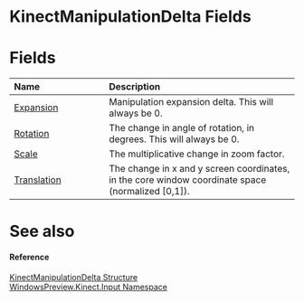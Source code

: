 KinectManipulationDelta Fields  
==============================  

<span id="publicfieldsSection"></span>

Fields  
======  

<table>
<colgroup>
<col width="30%" />
<col width="60%" />
</colgroup>
<thead>
<tr class="header">
<th align="left">Name</th>
<th align="left">Description</th>
</tr>
</thead>
<tbody>
<tr class="odd">
<td align="left"><a href="KinectManipulationDelta/Expansion_Field.md">Expansion</a></td>
<td align="left">Manipulation expansion delta. This will always be 0.</td>
</tr>
<tr class="even">
<td align="left"><a href="KinectManipulationDelta/Rotation_Field.md">Rotation</a></td>
<td align="left">The change in angle of rotation, in degrees. This will always be 0.</td>
</tr>
<tr class="odd">
<td align="left"><a href="KinectManipulationDelta/Scale_Field.md">Scale</a></td>
<td align="left">The multiplicative change in zoom factor.</td>
</tr>
<tr class="even">
<td align="left"><a href="KinectManipulationDelta/Translation_Field.md">Translation</a></td>
<td align="left">The change in x and y screen coordinates, in the core window coordinate space (normalized [0,1]).</td>
</tr>
</tbody>
</table>

<span id="ID4EI"></span>

See also  
========  

<span id="ID4EK"></span>
#### Reference  

[KinectManipulationDelta Structure](../KinectManipulationDelta.md)  
 [WindowsPreview.Kinect.Input Namespace](../../Kinect.Input.md)  



<!--Please do not edit the data in the comment block below.-->
<!--
TOCTitle : KinectManipulationDelta Fields
RLTitle : KinectManipulationDelta Fields
KeywordK : KinectManipulationDelta structure, fields
KeywordA : Fields.T:WindowsPreview.Kinect.Input.KinectManipulationDelta
AssetID : Fields.T:WindowsPreview.Kinect.Input.KinectManipulationDelta
Locale : en-us
CommunityContent : 1
TargetOS : Windows
TopicType : kbSyntax
DocSet : K4Wv2
ProjType : K4Wv2Proj
Technology : Kinect for Windows
Product : Kinect for Windows SDK v2
productversion : 20
-->
